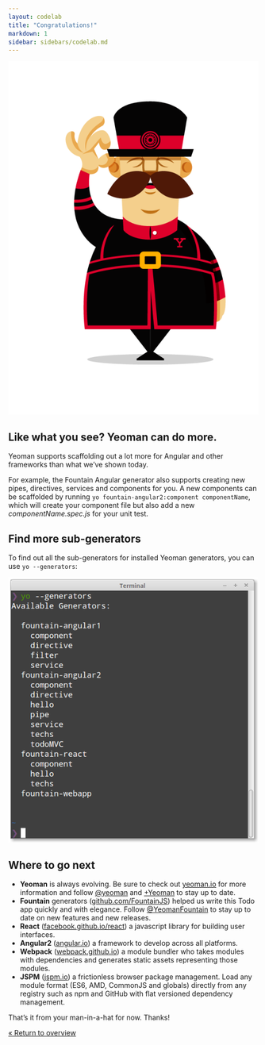 ```yaml
---
layout: codelab
title: "Congratulations!"
markdown: 1
sidebar: sidebars/codelab.md
---
```


<div class="mast-holder">
  <img src="/assets/img/yeoman-003.png">
</div>

## Like what you see? Yeoman can do more.

Yeoman supports scaffolding out a lot more for Angular and other frameworks than what we’ve shown today.

For example, the Fountain Angular generator also supports creating new pipes, directives, services and components for you. A new components can be scaffolded by running `yo fountain-angular2:component componentName`, which will create your component file but also add a new _componentName.spec.js_ for your unit test.

<div class="note tip">

  <h2>Find more sub-generators</h2>

  <p>To find out all the sub-generators for installed Yeoman generators, you can use <code>yo --generators</code>:</p>

  <img src="/assets/img/codelab/09_list_sub-generators.png">

</div>

## Where to go next

- **Yeoman** is always evolving. Be sure to check out [yeoman.io](https://yeoman.io) for more information and follow [@yeoman](https://twitter.com/yeoman) and [+Yeoman](https://plus.google.com/101063139999404044459/posts) to stay up to date.
- **Fountain** generators ([github.com/FountainJS](https://github.com/FountainJS)) helped us write this Todo app quickly and with elegance. Follow [@YeomanFountain](https://twitter.com/yeomanfountain) to stay up to date on new features and new releases.
- **React** ([facebook.github.io/react](https://facebook.github.io/react/)) a javascript library for building user interfaces.
- **Angular2** ([angular.io](https://angular.io/)) a framework to develop across all platforms.
- **Webpack** ([webpack.github.io](https://webpack.github.io/)) a module bundler who takes modules with dependencies and generates static assets representing those modules.
- **JSPM** ([jspm.io](http://jspm.io/)) a frictionless browser package management. Load any module format (ES6, AMD, CommonJS and globals) directly from any registry such as npm and GitHub with flat versioned dependency management.

That’s it from your man-in-a-hat for now. Thanks!

<p class="codelab-paging">
  <a href="index.html#toc">&laquo; Return to overview</a>
</p>
